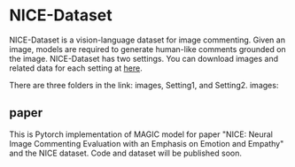 # NICE-Dataset
NICE-Dataset is a vision-language dataset for image commenting. Given an image, models are required to generate human-like comments grounded on the image. NICE-Dataset has two settings. You can download images and related data for each setting at [here](https://drive.google.com/drive/folders/1V6M1W8x9vCKgabE-1dCfpoHMnj0TM00z?usp=sharing).

There are three folders in the link: images, Setting1, and Setting2.
images:



## paper
 This is Pytorch implementation of MAGIC model for paper "NICE: Neural Image Commenting Evaluation with an Emphasis on Emotion and Empathy" and the NICE dataset. Code and dataset will be published soon.
